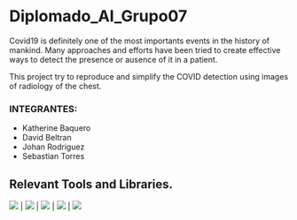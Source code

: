 # Diplomado_AI_Grupo07

Covid19 is definitely one of the most importants events in the history of mankind. Many approaches and efforts have been tried to create effective ways to detect the presence or ausence of it in a patient.

This project try to reproduce and simplify the COVID detection using images of radiology of the chest. 

### INTEGRANTES: 
- Katherine Baquero
- David Beltran
- Johan Rodriguez
- Sebastian Torres

## Relevant Tools and Libraries.
<img src="https://img.shields.io/badge/-Python-brightgreen"> |  <img src="https://img.shields.io/badge/-OpenCV-brightgreen"> | <img src="https://img.shields.io/badge/-Tensorflow-orange"> |  <img src="https://img.shields.io/badge/-Github-informational"> | <img src="https://img.shields.io/badge/-Sklearn-critical"> 

